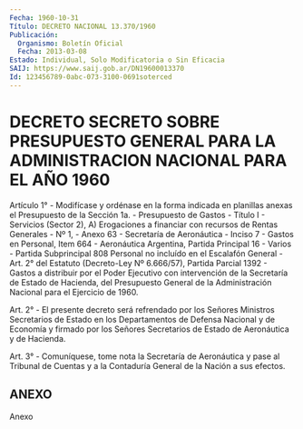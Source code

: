 ```yaml
---
Fecha: 1960-10-31
Título: DECRETO NACIONAL 13.370/1960
Publicación:
  Organismo: Boletín Oficial
  Fecha: 2013-03-08
Estado: Individual, Solo Modificatoria o Sin Eficacia
SAIJ: https://www.saij.gob.ar/DN19600013370
Id: 123456789-0abc-073-3100-0691soterced
---
```

# DECRETO SECRETO SOBRE PRESUPUESTO GENERAL PARA LA ADMINISTRACION NACIONAL PARA EL AÑO 1960

<a id="1"></a>
Artículo 1° - Modifícase y ordénase en la forma indicada en planillas anexas el Presupuesto de la Sección 1a. - Presupuesto de Gastos - Título I - Servicios (Sector 2), A) Erogaciones a financiar con recursos de Rentas Generales - Nº 1, - Anexo 63 - Secretaría de Aeronáutica - Inciso 7 - Gastos en Personal, Item 664 - Aeronáutica Argentina, Partida Principal 16 - Varios - Partida Subprincipal 808 Personal no incluído en el Escalafón General - Art. 2° del Estatuto (Decreto-Ley Nº 6.666/57), Partida Parcial 1392 - Gastos a distribuir por el Poder Ejecutivo con intervención de la Secretaría de Estado de Hacienda, del Presupuesto General de la Administración Nacional para el Ejercicio de 1960.

<a id="2"></a>
Art. 2° - El presente decreto será refrendado por los Señores Ministros Secretarios de Estado en los Departamentos de Defensa Nacional y de Economía y firmado por los Señores Secretarios de Estado de Aeronáutica y de Hacienda.

<a id="3"></a>
Art. 3° - Comuníquese, tome nota la Secretaría de Aeronáutica y pase al Tribunal de Cuentas y a la Contaduría General de la Nación a sus efectos.

## ANEXO

Anexo
